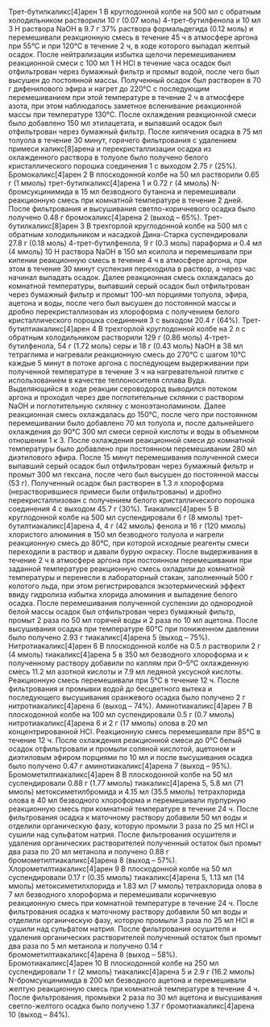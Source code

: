 Трет-бутилкаликс[4]арен 1
В круглодонной колбе на 500 мл с обратным холодильником растворили 10 г (0.07 моль) 4-трет-бутилфенола и 10 мл 3 Н раствора NaOH в 9.7 г 37% раствора формальдегида (0.12 моль) и перемешивали реакционную смесь в течение 45 ч в атмосфере аргона при 55°С и при 120°С в течение 2 ч, в ходе которого выпадал желтый осадок. После нейтрализации избытка щелочи перемешиванием реакционной смеси с 100 мл 1 Н HCl в течение часа осадок был отфильтрован через бумажный фильтр и промыт водой, после чего был высушен до постоянной массы. Полученный осадок был растворен в 70 г дифенилового эфира и нагрет до 220°С с последующим перемешиванием при этой температуре в течение 2 ч в атмосфере азота, при этом наблюдалось заметное вспенивание реакционной массы при температуре 130°С. После охлаждения реакционной смеси было добавлено 150 мл этилацетата, и выпавший осадок был отфильтрован через бумажный фильтр. После кипячения осадка в 75 мл толуола в течение 30 минут, горячего фильтрования с удалением примеси каликс[8]арена и перекристаллизации осадка из охлажденного раствора в толуоле было получено белого кристаллического порошка соединения 1 с выходом 2.75 г (25%).
Бромокаликс[4]арен 2
В плоскодонной колбе на 50 мл растворили 0.65 г (1 ммоль) трет-бутилкаликс[4]арена 1 и 0.72 г (4 ммоль) N-бромсукцинимида в 15 мл безводного бутанона и перемешивали реакционную смесь при комнатной температуре в течение 2 дней. После фильтрования и высушивания светло-коричневого осадка было получено 0.48 г бромокаликс[4]арена 2 (выход – 65%).
Трет-бутилкаликс[8]арен 3
В трехгорлой круглодонной колбе на 500 мл с обратным холодильником и насадкой Дина-Старка суспендировали 27.8 г (0.18 моль) 4-трет-бутилфенола, 9 г (0.3 моль) параформа и 0.4 мл (4 ммоль) 10 Н раствора NaOH в 150 мл ксилола и перемешивали при кипении реакционную смесь в течение 4 ч в атмосфере аргона, при этом в течение 30 минут суспензия переходила в раствор, а через час начинал выпадать осадок. Далее реакционная смесь охлаждалась до комнатной температуры, выпавший серый осадок был отфильтрован через бумажный фильтр и промыт 100-мл порциями толуола, эфира, ацетона и воды, после чего был высушен до постоянной массы и дробно перекристаллизован из хлороформа с получением белого кристаллического порошка соединения 3 с выходом 20.4 г (64%).
Трет-бутилтиакаликс[4]арен 4
В трехгорлой круглодонной колбе на 2 л с обратным холодильником растворили 129 г (0.86 моль) 4-трет-бутилфенола, 54 г (1.72 моль) серы и 18 г (0.43 моль) NaOH в 38 мл тетраглима и нагревали реакционную смесь до 270°С с шагом 10°С каждые 5 минут в потоке аргона с последующем выдерживании при полученной температуре в течение 3 ч на нагревательной плитке с использованием в качестве теплоносителя сплава Вуда. Выделяющийся в ходе реакции сероводород выводился потоком аргона и проходил через две поглотительные склянки с раствором NaOH и поглотительную склянку с моноэтаноламином. Далее реакционная смесь охлаждалась до 150°С, после чего при постоянном перемешивании было добавлено 70 мл толуола и, после дальнейшего охлаждения до 90°С 300 мл смеси серной кислоты и воды в объемном отношении 1 к 3. После охлаждения реакционной смеси до комнатной температуры было добавлено при постоянном перемешивании 280 мл диэтилового эфира. После 15 минут перемешивания полученной смеси выпавший серый осадок был отфильтрован через бумажный фильтр и промыт 300 мл гексана, после чего был высушен до постоянной массы (53 г). Полученный осадок был растворен в 1.3 л хлороформа (нерастворившиеся примеси были отфильтрованы) и дробно перекристаллизован с получением белого кристаллического порошка соединения 4 с выходом 45.7 г (30%).
Тиакаликс[4]арен 5
В круглодонной колбе на 500 мл суспендировали 6 г (8 ммоль) трет-бутилтиакаликс[4]арена 4, 4 г (42 ммоль) фенола и 16 г (120 ммоль) хлористого алюминия в 150 мл безводного толуола и нагрели реакционную смесь до 80°С, при которой исходные реагенты смеси переходили в раствор и давали бурую окраску. После выдерживания в течение 2 ч в атмосфере аргона при постоянном перемешивании при заданной температуре реакционную смесь охладили до комнатной температуры и перенесли в лабораторный стакан, заполненный 500 г колотого льда, при этом регистрировался экзотермический эффект ввиду гидролиза избытка хлорида алюминия и выпадение белого осадка. После перемешивания полученной суспензии до однородной белой массы осадок был отфильтрован через бумажный фильтр, промыт 2 раза по 50 мл горячей воды и 2 раза по 10 мл ацетона. После высушивания осадка при температуре 60°С при пониженном давлении было получено 2.93 г тиакаликс[4]арена 5 (выход – 75%).
Нитротиакаликс[4]арен 6
В плоскодонной колбе на 0.5 л растворили 2 г (4 ммоль) тиакаликс[4]арена 5 в 350 мл безводного хлороформа и к полученному раствору добавили по каплям при 0–5°С охлажденную смесь 11.2 мл азотной кислоты и 7.9 мл ледяной уксусной кислоты. Реакционную смесь перемешивали при 5°С в течение 12 ч. После фильтрования и промывки водой до бесцветного вытека и последующего высушивания оранжевого осадка было получено 2 г нитротиакаликс[4]арена 6 (выход – 74%).
Аминотиакаликс[4]арен 7
В плоскодонной колбе на 100 мл суспендировали 0.5 г (0.7 ммоль) нитротиакаликс[4]арена 6 и 2 г (17 ммоль) олова в 20 мл концентрированной HCl. Реакционную смесь перемешивали при 85°С в течение 12 ч. После охлаждения реакционной смеси до 0°С белый осадок отфильтровали и промыли соляной кислотой, ацетоном и диэтиловым эфиром порциями по 10 мл и после высушивания осадка было получено 0.47 г аминотиакаликс[4]арена 7 (выход – 95%).
Бромометилтиакаликс[4]арен 8
В плоскодонной колбе на 50 мл суспендировали 0.88 г (1.77 ммоль) тиакаликс[4]арена 5, 5.8 мл (71 ммоль) метоксиметилбромида и 4.15 мл (35.5 ммоль) тетрахлорида олова в 40 мл безводного хлороформа и перемешивали пурпурную реакционную смесь при комнатной температуре в течение 24 ч. После фильтрования осадка к маточному раствору добавили 50 мл воды и отделили органическую фазу, которую промыли 3 раза по 25 мл HCl и сушили над сульфатом натрия. После фильтрования осушителя и удаления органических растворителей полученный остаток был промыт два раза по 20 мл метанола и получено 0.88 г бромометилтиакаликс[4]арена 8 (выход – 57%).
Хлорометилтиакаликс[4]арен 9
В плоскодонной колбе на 50 мл суспендировали 0.17 г (0.35 ммоль) тиакаликс[4]арена 5, 1.13 мл (14 ммоль) метоксиметилхлорида и 1.83 мл (7 ммоль) тетрахлорида олова в 7 мл безводного хлороформа и перемешивали коричневую реакционную смесь при комнатной температуре в течение 24 ч. После фильтрования осадка к маточному раствору добавили 50 мл воды и отделили органическую фазу, которую промыли 3 раза по 25 мл HCl и сушили над сульфатом натрия. После фильтрования осушителя и удаления органических растворителей полученный остаток был промыт два раза по 5 мл метанола и получено 0.14 г бромометилтиакаликс[4]арена 8 (выход – 58%).
Бромотиакаликс[4]арен 10
В плоскодонной колбе на 250 мл суспендировали 1 г (2 ммоль) тиакаликс[4]арена 5 и 2.9 г (16.2 ммоль) N-бромсукцинимида в 200 мл безводного ацетона и перемешивали желтую реакционную смесь при комнатной температуре в течение 4 ч. После фильтрования, промывки 2 раза по 30 мл ацетона и высушивания светло-желтого осадка было получено 1.37 г бромотиакаликс[4]арена 10 (выход – 84%).
